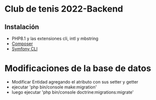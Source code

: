 # Club de tenis 2022-Backend
## Instalación
* PHP8.1 y las extensiones cli, intl y mbstring
* [Composer](https://getcomposer.org/download/)
* [Symfony CLI](https://symfony.com/download)



# Modificaciones de la base de datos
- Modificar Entidad agregando el atributo con sus setter y getter
- ejecutar 'php bin/console make:migration'
- luego ejecutar 'php bin/console doctrine:migrations:migrate'

